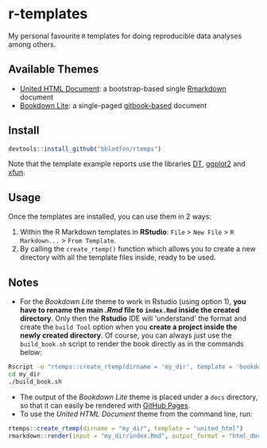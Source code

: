 # r-templates

My personal favourite `R` templates for doing reproducible data analyses among others.

## Available Themes

- [United HTML Document](https://bootswatch.com/united/): a bootstrap-based single [Rmarkdown](https://bookdown.org/yihui/rmarkdown/) document
- [Bookdown Lite](https://bookdown.org/yihui/bookdown/): a single-paged [gitbook-based](https://www.gitbook.com/) document

## Install

```r
devtools::install_github("bblodfon/rtemps")
```

Note that the template example reports use the libraries [DT](https://rstudio.github.io/DT/), [ggplot2](https://github.com/tidyverse/ggplot2) and [xfun](https://github.com/yihui/xfun).

## Usage

Once the templates are installed, you can use them in 2 ways:

1. Within the R Markdown templates in **RStudio**: `File` > `New File` > `R Markdown...` > `From Template`.
2. By calling the `create_rtemp()` function which allows you to create a new directory with all the template files inside, ready to be used.

## Notes

- For the *Bookdown Lite* theme to work in Rstudio (using option 1), **you have to rename the main *.Rmd* file to `index.Rmd` inside the created directory**. 
Only then the **Rstudio** IDE will 'understand' the format and create the `build Tool` option when you **create a project inside the newly created directory**. 
Of course, you can always just use the `build_book.sh` script to render the book directly as in the commands below:
```bash
Rscript -e "rtemps::create_rtemp(dirname = 'my_dir', template = 'bookdown_lite')"
cd my_dir
./build_book.sh
```
- The output of the *Bookdown Lite* theme is placed under a `docs` directory, so that it can easily be rendered with [GitHub Pages](https://help.github.com/en/github/working-with-github-pages/configuring-a-publishing-source-for-your-github-pages-site).
- To use the *United HTML Document* theme from the command line, run:
```r
rtemps::create_rtemp(dirname = "my_dir", template = "united_html")
rmarkdown::render(input = "my_dir/index.Rmd", output_format = "html_document", output_dir = "my_dir")
```


